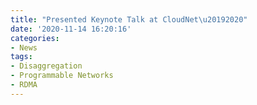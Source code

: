 ```yaml
---
title: "Presented Keynote Talk at CloudNet\u20192020"
date: '2020-11-14 16:20:16'
categories:
- News
tags:
- Disaggregation
- Programmable Networks
- RDMA
---
```


